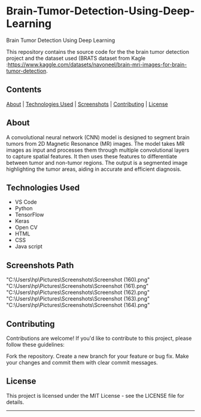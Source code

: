 # Brain-Tumor-Detection-Using-Deep-Learning
Brain Tumor Detection Using Deep Learning

This repository contains the source code for the the brain tumor detection project and the dataset used (BRATS dataset from Kagle :https://www.kaggle.com/datasets/navoneel/brain-mri-images-for-brain-tumor-detection.

## Contents

[About](#about) | [Technologies Used](#technologies-used) | [Screenshots](#screenshots) | [Contributing](#contributing) | [License](#license)

## About

A convolutional neural network (CNN) model is designed to segment brain tumors from 2D Magnetic Resonance (MR) images. The model takes MR images as input 
and processes them through multiple convolutional layers to capture spatial features. It then uses these features to differentiate between tumor and non-tumor regions. 
The output is a segmented image highlighting the tumor areas, aiding in accurate and efficient diagnosis.

## Technologies Used

- VS Code
- Python
- TensorFlow
- Keras
- Open CV
- HTML
- CSS
- Java script


## Screenshots Path
"C:\Users\hp\Pictures\Screenshots\Screenshot (160).png"
"C:\Users\hp\Pictures\Screenshots\Screenshot (161).png"
"C:\Users\hp\Pictures\Screenshots\Screenshot (162).png"
"C:\Users\hp\Pictures\Screenshots\Screenshot (163).png"
"C:\Users\hp\Pictures\Screenshots\Screenshot (164).png"

## Contributing
Contributions are welcome! If you'd like to contribute to this project, please follow these guidelines:

  Fork the repository.
  Create a new branch for your feature or bug fix.
  Make your changes and commit them with clear commit messages.
 
  
## License
This project is licensed under the MIT License - see the LICENSE file for details.
***

